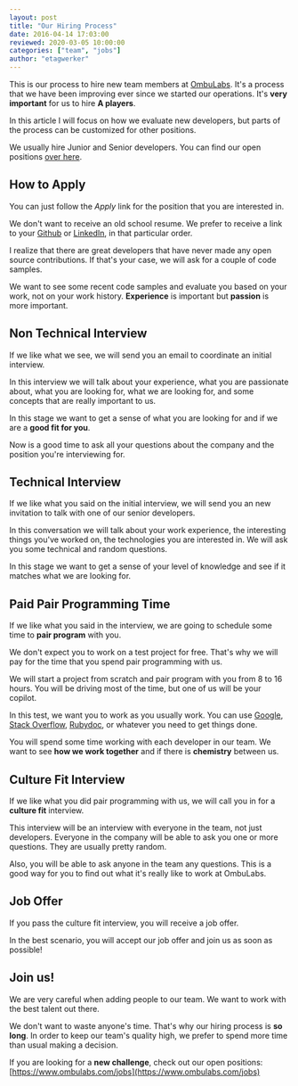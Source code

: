 ```yaml
---
layout: post
title: "Our Hiring Process"
date: 2016-04-14 17:03:00
reviewed: 2020-03-05 10:00:00
categories: ["team", "jobs"]
author: "etagwerker"
---
```


This is our process to hire new team members at [OmbuLabs](https://www.ombulabs.com). It's a process that we have been improving ever since we started our operations. It's **very important** for us to hire **A players**.

In this article I will focus on how we evaluate new developers, but parts of the process can be customized for other positions.

<!--more-->

We usually hire Junior and Senior developers. You can find our open positions [over here](https://www.ombulabs.com/jobs).

## How to Apply

You can just follow the _Apply_ link for the position that you are interested in.

We don't want to receive an old school resume. We prefer to receive a link to your [Github](http://github.com) or [LinkedIn](http://linkedin.com), in that particular order.

I realize that there are great developers that have never made any open source contributions. If that's your case, we will ask for a couple of code samples.

We want to see some recent code samples and evaluate you based on your work, not on your work history. **Experience** is important but **passion** is more important.

## Non Technical Interview

If we like what we see, we will send you an email to coordinate an initial interview.

In this interview we will talk about your experience, what you are passionate about, what you are looking for, what we are looking for, and some concepts that are really important to us.

In this stage we want to get a sense of what you are looking for and if we are a **good fit for you**.

Now is a good time to ask all your questions about the company and the position you're interviewing for.

## Technical Interview

If we like what you said on the initial interview, we will send you an new invitation to talk with one of our senior developers.

In this conversation we will talk about your work experience, the interesting things you've worked on, the technologies you are interested in. We will ask you some technical and random questions.

In this stage we want to get a sense of your level of knowledge and see if it matches what we are looking for.

## Paid Pair Programming Time

If we like what you said in the interview, we are going to schedule some time to **pair program** with you.

We don't expect you to work on a test project for free. That's why we will pay for the time that you spend pair programming with us.

We will start a project from scratch and pair program with you from 8 to 16 hours. You will be driving most of the time, but one of us will be your copilot.

In this test, we want you to work as you usually work. You can use [Google](http://www.google.com), [Stack Overflow](http://stackoverflow.com), [Rubydoc](https://www.ruby-lang.org/), or whatever you need to get things done.

You will spend some time working with each developer in our team. We want to see **how we work together** and if there is **chemistry** between us.

## Culture Fit Interview

If we like what you did pair programming with us, we will call you in for a **culture fit** interview.

This interview will be an interview with everyone in the team, not just developers. Everyone in the company will be able to ask you one or more questions. They are usually pretty random.

Also, you will be able to ask anyone in the team any questions. This is a good way for you to find out what it's really like to work at OmbuLabs.

## Job Offer

If you pass the culture fit interview, you will receive a job offer.

In the best scenario, you will accept our job offer and join us as soon as possible!

## Join us!

We are very careful when adding people to our team. We want to work with the best talent out there.

We don't want to waste anyone's time. That's why our hiring process is **so long**. In order to keep our team's quality high, we prefer to spend more time than usual making a decision.

If you are looking for a **new challenge**, check out our open positions: [https://www.ombulabs.com/jobs](https://www.ombulabs.com/jobs)
